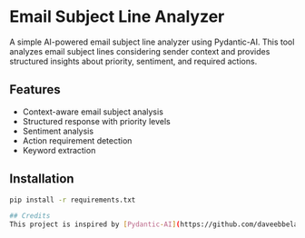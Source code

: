 # Email Subject Line Analyzer

A simple AI-powered email subject line analyzer using Pydantic-AI. This tool analyzes email subject lines considering sender context and provides structured insights about priority, sentiment, and required actions.

## Features
- Context-aware email subject analysis
- Structured response with priority levels
- Sentiment analysis
- Action requirement detection
- Keyword extraction

## Installation
```bash
pip install -r requirements.txt

## Credits
This project is inspired by [Pydantic-AI](https://github.com/daveebbelaar/pydantic-ai-tutorial) example by Dave Ebbelaar. Special thanks for the concepts and implementation ideas.
